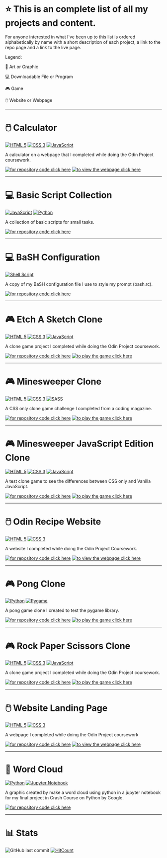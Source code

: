 # ⭐ This is an complete list of all my projects and content.
For anyone interested in what I've been up to this list is ordered alphabetically by name with a short description of each project, a link to the repo page and a link to the live page.

<p> Legend: </p>
<p> 🎨 Art or Graphic </p>
<p> 💻 Downloadable File or Program
<p> 🎮 Game </p> 
<p> 🖱️ Website or Webpage </p>

-----
# 🖱️ Calculator
<p> <a href="https://html.spec.whatwg.org/multipage/"><img src="https://user-images.githubusercontent.com/97799058/158913802-521c0f06-eb4c-4dae-9c55-83add8bc3fbd.svg" alt="HTML 5" ></a> <a href="https://www.w3.org/Style/CSS/"><img src="https://user-images.githubusercontent.com/97799058/158913813-308af941-f689-4c03-a26b-5401d9d284c7.svg" alt="CSS 3" ></a> <a href="https://developer.mozilla.org/en-US/docs/Web/JavaScript"><img src="https://user-images.githubusercontent.com/97799058/158913825-2ecfad34-7538-4fae-811e-e3bf030b7215.svg" alt="JavaScript" ></a> </p> 
<p> A calculator on a webpage that I completed while doing the Odin Project coursework. </p>
<p> <a href="https://github.com/RosaleeKnight/calculator"><img src="https://user-images.githubusercontent.com/97799058/159591918-a77b1113-d670-46b6-b7fc-587b25017810.svg" alt="for repository code click here" ></a> <a href="https://rosaleeknight.github.io/calculator"><img src="https://user-images.githubusercontent.com/97799058/159593202-ce605649-cd5c-4210-b5f2-796d2c7dc8cf.svg" alt="to view the webpage click here" ></a> </p>

-----
# 💻 Basic Script Collection
<p> <a href="https://developer.mozilla.org/en-US/docs/Web/JavaScript"><img src="https://user-images.githubusercontent.com/97799058/158913825-2ecfad34-7538-4fae-811e-e3bf030b7215.svg" alt="JavaScript" ></a> <a href="https://www.python.org/"><img src="https://user-images.githubusercontent.com/97799058/158920021-b61c8c63-cc0e-4129-b864-56896112fdcc.svg" alt="Python" ></a> </p> 
<p> A collection of basic scripts for small tasks. </p>
<p> <a href="https://github.com/RosaleeKnight/basic-scripts-collection"><img src="https://user-images.githubusercontent.com/97799058/159591918-a77b1113-d670-46b6-b7fc-587b25017810.svg" alt="for repository code click here" ></a> </p>

-----
# 💻 BaSH Configuration
<p> <a href="https://www.gnu.org/software/bash/"><img src="https://user-images.githubusercontent.com/97799058/158920012-9abd2af8-728a-4462-8876-2054bf02a02b.svg" alt="Shell Script" ></a> </p> 
<p> A copy of my BaSH configuration file I use to style my prompt (bash.rc). </p>
<p> <a href="https://github.com/RosaleeKnight/bash-configuration"><img src="https://user-images.githubusercontent.com/97799058/159591918-a77b1113-d670-46b6-b7fc-587b25017810.svg" alt="for repository code click here" ></a> 

-----
# 🎮 Etch A Sketch Clone
<p> <a href="https://html.spec.whatwg.org/multipage/"><img src="https://user-images.githubusercontent.com/97799058/158913802-521c0f06-eb4c-4dae-9c55-83add8bc3fbd.svg" alt="HTML 5" ></a> <a href="https://www.w3.org/Style/CSS/"><img src="https://user-images.githubusercontent.com/97799058/158913813-308af941-f689-4c03-a26b-5401d9d284c7.svg" alt="CSS 3" ></a> <a href="https://developer.mozilla.org/en-US/docs/Web/JavaScript"><img src="https://user-images.githubusercontent.com/97799058/158913825-2ecfad34-7538-4fae-811e-e3bf030b7215.svg" alt="JavaScript" ></a> </p> 
<p> A clone game project I completed while doing the Odin Project coursework. </p>
<p> <a href="https://github.com/RosaleeKnight/etch-a-sketch-clone"><img src="https://user-images.githubusercontent.com/97799058/159591918-a77b1113-d670-46b6-b7fc-587b25017810.svg" alt="for repository code click here" ></a> <a href="https://rosaleeknight.github.io/etch-a-sketch-clone/"><img src="https://user-images.githubusercontent.com/97799058/159592228-2ed12a3e-da33-479e-a5c9-04f27c81a976.svg" alt="to play the game click here" ></a> </p>

-----
# 🎮 Minesweeper Clone
<p> <a href="https://html.spec.whatwg.org/multipage/"><img src="https://user-images.githubusercontent.com/97799058/158913802-521c0f06-eb4c-4dae-9c55-83add8bc3fbd.svg" alt="HTML 5" ></a> <a href="https://www.w3.org/Style/CSS/"><img src="https://user-images.githubusercontent.com/97799058/158913813-308af941-f689-4c03-a26b-5401d9d284c7.svg" alt="CSS 3" ></a> <a href="https://sass-lang.com/"><img src="https://user-images.githubusercontent.com/97799058/158920065-52f18001-3d1e-4ef1-a9ec-920fedc30815.svg" alt="SASS" ></a> </p> 
<p> A CSS only clone game challenge I completed from a coding magazine. </p>
<p> <a href="https://github.com/RosaleeKnight/minesweeper-clone"><img src="https://user-images.githubusercontent.com/97799058/159591918-a77b1113-d670-46b6-b7fc-587b25017810.svg" alt="for repository code click here" ></a> <a href="https://rosaleeknight.github.io/minesweeper-clone/"><img src="https://user-images.githubusercontent.com/97799058/159592228-2ed12a3e-da33-479e-a5c9-04f27c81a976.svg" alt="to play the game click here" ></a> </p>

-----
# 🎮 Minesweeper JavaScript Edition Clone
<p> <a href="https://html.spec.whatwg.org/multipage/"><img src="https://user-images.githubusercontent.com/97799058/158913802-521c0f06-eb4c-4dae-9c55-83add8bc3fbd.svg" alt="HTML 5" ></a> <a href="https://www.w3.org/Style/CSS/"><img src="https://user-images.githubusercontent.com/97799058/158913813-308af941-f689-4c03-a26b-5401d9d284c7.svg" alt="CSS 3" ></a> <a href="https://developer.mozilla.org/en-US/docs/Web/JavaScript"><img src="https://user-images.githubusercontent.com/97799058/158913825-2ecfad34-7538-4fae-811e-e3bf030b7215.svg" alt="JavaScript" ></a> </p> 
<p> A test clone game to see the differences between CSS only and Vanilla JavaScript. </p>
<p> <a href="https://github.com/RosaleeKnight/minesweeper-javascript-clone"><img src="https://user-images.githubusercontent.com/97799058/159591918-a77b1113-d670-46b6-b7fc-587b25017810.svg" alt="for repository code click here" ></a> <a href="https://rosaleeknight.github.io/minesweeper-javascript-clone/"><img src="https://user-images.githubusercontent.com/97799058/159592228-2ed12a3e-da33-479e-a5c9-04f27c81a976.svg" alt="to play the game click here" ></a> </p>

-----
# 🖱️ Odin Recipe Website
<p> <a href="https://html.spec.whatwg.org/multipage/"><img src="https://user-images.githubusercontent.com/97799058/158913802-521c0f06-eb4c-4dae-9c55-83add8bc3fbd.svg" alt="HTML 5" ></a> <a href="https://www.w3.org/Style/CSS/"><img src="https://user-images.githubusercontent.com/97799058/158913813-308af941-f689-4c03-a26b-5401d9d284c7.svg" alt="CSS 3" ></a> </p> 
<p> A website I completed while doing the Odin Project Coursework. </p>
<p> <a href="https://github.com/RosaleeKnight/odin-recipes"><img src="https://user-images.githubusercontent.com/97799058/159591918-a77b1113-d670-46b6-b7fc-587b25017810.svg" alt="for repository code click here" ></a> <a href="https://rosaleeknight.github.io/odin-recipes/"><img src="https://user-images.githubusercontent.com/97799058/159593202-ce605649-cd5c-4210-b5f2-796d2c7dc8cf.svg" alt="to view the webpage click here" ></a> </p>

-----
# 🎮 Pong Clone
<p> <a href="https://www.python.org/"><img src="https://user-images.githubusercontent.com/97799058/158920021-b61c8c63-cc0e-4129-b864-56896112fdcc.svg" alt="Python" ></a> <a href="https://www.pygame.org/"><img src="https://user-images.githubusercontent.com/97799058/158928071-df3fed76-c90b-4a59-8f7d-62c9f0aad04f.svg" alt="Pygame" ></a> </p>
<p> A pong game clone I created to test the pygame library. </p>
<p> <a href="https://github.com/RosaleeKnight/pong-clone"><img src="https://user-images.githubusercontent.com/97799058/159591918-a77b1113-d670-46b6-b7fc-587b25017810.svg" alt="for repository code click here" ></a> <a href="https://replit.com/@RosaleeKnight/Pong-Clone?v=1"><img src="https://user-images.githubusercontent.com/97799058/159592228-2ed12a3e-da33-479e-a5c9-04f27c81a976.svg" alt="to play the game click here" ></a> </p>

-----
# 🎮 Rock Paper Scissors Clone
<p> <a href="https://html.spec.whatwg.org/multipage/"><img src="https://user-images.githubusercontent.com/97799058/158913802-521c0f06-eb4c-4dae-9c55-83add8bc3fbd.svg" alt="HTML 5" ></a> <a href="https://www.w3.org/Style/CSS/"><img src="https://user-images.githubusercontent.com/97799058/158913813-308af941-f689-4c03-a26b-5401d9d284c7.svg" alt="CSS 3" ></a> <a href="https://developer.mozilla.org/en-US/docs/Web/JavaScript"><img src="https://user-images.githubusercontent.com/97799058/158913825-2ecfad34-7538-4fae-811e-e3bf030b7215.svg" alt="JavaScript" ></a> </p> 
<p> A clone game project I completed while doing the Odin Project coursework. </p>
<p> <a href="https://github.com/RosaleeKnight/rock-paper-scissors-clone"><img src="https://user-images.githubusercontent.com/97799058/159591918-a77b1113-d670-46b6-b7fc-587b25017810.svg" alt="for repository code click here" ></a> <a href="https://rosaleeknight.github.io/rock-paper-scissors-clone/"><img src="https://user-images.githubusercontent.com/97799058/159592228-2ed12a3e-da33-479e-a5c9-04f27c81a976.svg" alt="to play the game click here" ></a> </p>

-----
# 🖱️ Website Landing Page
<p> <a href="https://html.spec.whatwg.org/multipage/"><img src="https://user-images.githubusercontent.com/97799058/158913802-521c0f06-eb4c-4dae-9c55-83add8bc3fbd.svg" alt="HTML 5" ></a> <a href="https://www.w3.org/Style/CSS/"><img src="https://user-images.githubusercontent.com/97799058/158913813-308af941-f689-4c03-a26b-5401d9d284c7.svg" alt="CSS 3" ></a> </p> 
<p> A webpage I completed while doing the Odin Project coursework </p>
<p> <a href="https://github.com/RosaleeKnight/landing-page"><img src="https://user-images.githubusercontent.com/97799058/159591918-a77b1113-d670-46b6-b7fc-587b25017810.svg" alt="for repository code click here" ></a> <a href="https://rosaleeknight.github.io/landing-page/"><img src="https://user-images.githubusercontent.com/97799058/159593202-ce605649-cd5c-4210-b5f2-796d2c7dc8cf.svg" alt="to view the webpage click here" ></a> </p>

-----
# 🎨 Word Cloud
<p> <a href="https://www.python.org/"><img src="https://user-images.githubusercontent.com/97799058/158920021-b61c8c63-cc0e-4129-b864-56896112fdcc.svg" alt="Python" ></a> <a href="https://jupyter.org/"><img src="https://user-images.githubusercontent.com/97799058/160221239-9770f260-554c-4194-938c-534a3b354550.svg" alt="Jupyter Notebook" ></a> </p>
<p> A graphic created by make a word cloud using python in a jupyter notebook for my final project in Crash Course on Python by Google. </p>
<p> <a href="https://github.com/RosaleeKnight/word-cloud"><img src="https://user-images.githubusercontent.com/97799058/159591918-a77b1113-d670-46b6-b7fc-587b25017810.svg" alt="for repository code click here" ></a> </p>

-----
# 📊 Stats
![GitHub last commit](https://img.shields.io/github/last-commit/RosaleeKnight/project-list)
[![HitCount](https://hits.dwyl.com/RosaleeKnight/project-list.svg?style=flat)](http://hits.dwyl.com/RosaleeKnight/project-list)

